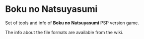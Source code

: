 Boku no Natsuyasumi
===================

Set of tools and info of **Boku no Natsuyasumi** PSP version game.

The info about the file formats are available from the wiki.
